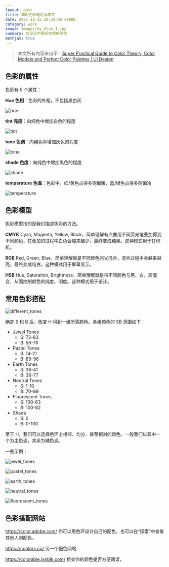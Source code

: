 ```yaml
---
layout: post
title: 简明色彩理论与样式
date: 2021-12-15 20:34:00 +0800
category: work
image: images/my_blue_1.jpg
summary: 在设计中更好地使用颜色
mathjax: true
---
```


<!--more-->

> 本文所有内容来自于：[Super Practical Guide to Color Theory, Color Models and Perfect Color Palettes \| UI Design](https://youtu.be/GyVMoejbGFg)

## 色彩的属性

色彩有 5 个属性：

**Hue 色相**：色彩的外相，不包括黑白灰

![hue](images/hue.jpg)

**tint 亮度**：向纯色中增加白色的程度

![tint](images/tint.jpg)

**tone 色调**：向纯色中增加灰色的程度

![tone](images/tone.jpg)

**shade 色度**：向纯色中增加黑色的程度

![shade](images/shade.jpg)

**temperature 色温**：色彩中，红/黄色占得多则偏暖，蓝/绿色占得多则偏冷

![temperature](images/temperature.jpg)

## 色彩模型

色彩模型指的是我们描述色彩的方法。

**CMYK** Cyan, Magenta, Yellow, Black，简单理解有点像用不同荧光笔叠加得到不同颜色，在叠加的过程中白色会越来越少，最终变成纯黑。这种模式用于打印机。

**RGB** Red, Green, Blue，简单理解就是不同颜色的光混合，混合过程中会越来越亮，最终变成纯白。这种模式用于屏幕显示。

**HSB** Hue, Saturation, Brightness，简单理解就是将不同颜色与黑、白、灰混合，从而控制颜色的纯度、明度。这种模式用于设计。

## 常用色彩搭配

![different_tones](images/different_tones.jpg)

确定 S 和 B 后，改变 H 得到一组所需颜色。各组颜色的 SB 范围如下：

- Jewel Tones
  - S: 73-83
  - B: 56-76
- Pastel Tones
  - S: 14-21
  - B: 89-96
- Earth Tones
  - S: 36-41
  - B: 36-77
- Neutral Tones
  - S: 1-10
  - B: 70-99
- Fluorescent Tones
  - S: 100-63
  - B: 100-82
- Shade
  - S: 0
  - B: 0-100

至于 H，我们可以选择色环上相邻、均分、甚至相对的颜色。一般我们以其中一个为主色调，其余为辅色调。

一些示例：

![jewel_tones](images/jewel_tones.jpg)

![pastel_tones](images/pastel_tones.jpg)

![earth_tones](images/earth_tones.jpg)

![neutral_tones](images/neutral_tones.jpg)

![fluorescent_tones](images/fluorescent_tones.jpg)

## 色彩搭配网站

<https://color.adobe.com/> 你可以用色环设计自己的配色，也可以在“探索”中查看其他人的配色。

<https://coolors.co/> 另一个配色网站

<https://colorable.jxnblk.com/> 检查你的颜色是否方便阅读，
